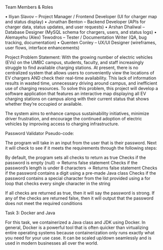 Team Members & Roles

• Iliyan Slavov – Project Manager / Frontend Developer (UI for charger map and status display)
• Jonathan Benton – Backend Developer (APIs for charger data, status updates, and user requests)
• Arshan Dhaliwal – Database Designer (MySQL schema for chargers, users, and status logs)
• Alemayehu (Alex) Tewodros – Tester / Documentation Writer (QA, bug tracking, documentation)
• Quenten Conley – UX/UI Designer (wireframes, user flows, interface enhancements)

Project Problem Statement:
With the growing number of electric vehicles (EVs) on the UMBC campus, students, faculty, and staff increasingly struggle to find available charging stations. At present, there is no centralized system that allows users to conveniently view the locations of EV chargers AND check their real-time availability. This lack of information results in wasted time, unnecessary driving around campus, and inefficient use of charging resources. To solve this problem, this project will develop a software application that features an interactive map displaying all EV charging stations on campus along with their current status that shows whether they’re occupied or available. 

The system aims to enhance campus sustainability initiatives, minimize driver frustration, and encourage the continued adoption of electric vehicles by improving access to charging infrastructure.


Password Validator Pseudo-code:

The program will take in an input from the user that is their password. Next it will check to see if it meets the requirements through the following steps:

By default, the program sets all checks to return as true
Checks if the password is empty (null) -> Returns false statement
Checks if the password’s length is under 8 characters -> Returns false statement
Checks if the password contains a digit using a pre-made Java class
Checks if the password contains a special character from the list provided using a for loop that checks every single character in the string

If all checks are returned as true, then it will say the password is strong. If any of the checks are returned false, then it will output that the password does not meet the required conditions


Task 3: Docker and Java

For this task, we containerized a Java class and JDK using Docker. In general, Docker is a powerful tool that is often quicker than virtualizing entire operating systems because containerization only runs exactly what you need for your use case. It can be scaled up/down seamlessly and is used in modern businesses all over the world.
